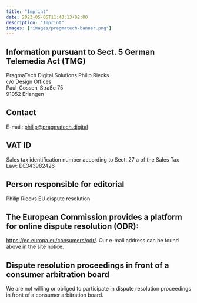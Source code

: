 ```yaml
---
title: "Imprint"
date: 2023-05-05T11:40:13+02:00
description: "Imprint"
images: ["images/pragmatech-banner.png"]
---
```


## Information pursuant to Sect. 5 German Telemedia Act (TMG)

PragmaTech Digital Solutions Philip Riecks\
c/o Design Offices\
Paul-Gossen-Straße 75\
91052 Erlangen

## Contact

E-mail: philip@pragmatech.digital

## VAT ID

Sales tax identification number according to Sect. 27 a of the Sales Tax Law: DE343982426

## Person responsible for editorial

Philip Riecks
EU dispute resolution

## The European Commission provides a platform for online dispute resolution (ODR):

https://ec.europa.eu/consumers/odr/.
Our e-mail address can be found above in the site notice.

## Dispute resolution proceedings in front of a consumer arbitration board

We are not willing or obliged to participate in dispute resolution proceedings in front of a consumer
arbitration board.
